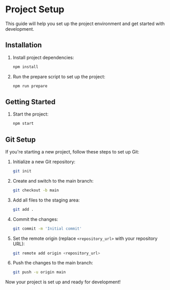 # Project Setup

This guide will help you set up the project environment and get started with
development.

## Installation

1. Install project dependencies:

   ```bash
   npm install
   ```

2. Run the prepare script to set up the project:

   ```bash
   npm run prepare
   ```

## Getting Started

1. Start the project:

   ```bash
   npm start
   ```

## Git Setup

If you're starting a new project, follow these steps to set up Git:

1. Initialize a new Git repository:

   ```bash
   git init
   ```

2. Create and switch to the main branch:

   ```bash
   git checkout -b main
   ```

3. Add all files to the staging area:

   ```bash
   git add .
   ```

4. Commit the changes:

   ```bash
   git commit -m 'Initial commit'
   ```

5. Set the remote origin (replace `<repository_url>` with your repository URL):

   ```bash
   git remote add origin <repository_url>
   ```

6. Push the changes to the main branch:

   ```bash
   git push -u origin main
   ```

Now your project is set up and ready for development!
